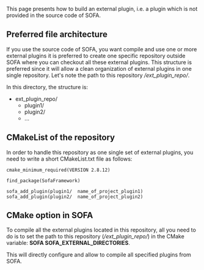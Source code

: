 This page presents how to build an external plugin,
i.e. a plugin which is not provided in the source code of SOFA.

Preferred file architecture
---------------------------

If you use the source code of SOFA, you want compile and use one or more
external plugins it is preferred to create one specific repository
outside SOFA where you can checkout all these external plugins.
This structure is preferred since it will allow a clean organization
of external plugins in one single repository.
Let's note the path to this repository */ext_plugin_repo/*.

In this directory, the structure is:

- ext_plugin_repo/
  - plugin1/
  - plugin2/
  - ...


CMakeList of the repository
---------------------------

In order to handle this repository as one single set of external plugins,
you need to write a short CMakeList.txt file as follows:

```
cmake_minimum_required(VERSION 2.8.12)

find_package(SofaFramework)

sofa_add_plugin(plugin1/  name_of_project_plugin1)
sofa_add_plugin(plugin2/  name_of_project_plugin2)
```

CMake option in SOFA
--------------------

To compile all the external plugins located in this repository,
all you need to do is to set the path to this repository (*/ext_plugin_repo/*)
in the CMake variable: **SOFA SOFA\_EXTERNAL\_DIRECTORIES**.

This will directly configure and allow to compile all specified plugins from SOFA.